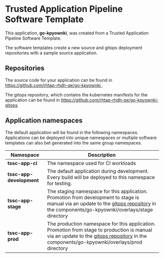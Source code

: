# Trusted Application Pipeline Software Template

This application, **go-kpyownki**, was created from a Trusted Application Pipeline Software Template.

The software templates create a new source and gitops deployment repositories with a sample source application. 

## Repositories

The source code for your application can be found in [https://github.com/rhtap-rhdh-qe/go-kpyownki ](https://github.com/rhtap-rhdh-qe/go-kpyownki ).
 
The gitops repository, which contains the kubernetes manifests for the application can be found in 
[https://github.com/rhtap-rhdh-qe/go-kpyownki-gitops ](https://github.com/rhtap-rhdh-qe/go-kpyownki-gitops ) 

## Application namespaces 

The default application will be found in the following namespaces. Applications can be deployed into unique namespaces or multiple software templates can also bet generated into the same group namespaces.  

|  Namespace   |  Description   |  
| -------- | -------- |
| **tssc-app-ci** | The namespace used for CI workloads |
| **tssc-app-development** | The default application during development. Every build will be deployed to this namespace for testing. |
| **tssc-app-stage** | The staging namespace for this application. Promotion from development to stage is manual via an update to the [gitops repository](https://github.com/rhtap-rhdh-qe/go-kpyownki-gitops ) in the components/go-kpyownki/overlays/stage directory |
| **tssc-app-prod** | The production namespace for this application. Promotion from stage to production is manual via an update to the [gitops repository](https://github.com/rhtap-rhdh-qe/go-kpyownki-gitops ) in the components/go-kpyownki/overlays/prod directory |